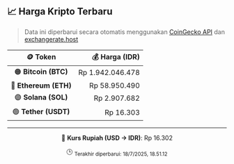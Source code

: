 

<!-- HARGA_KRIPTO -->
## 📈 Harga Kripto Terbaru

> Data ini diperbarui secara otomatis menggunakan [CoinGecko API](https://www.coingecko.com/) dan [exchangerate.host](https://exchangerate.host/)

<div align="center">

| 🪙 Token | 💰 Harga (IDR) |
|:------:|---------------:|
| 🟠 **Bitcoin (BTC)**   | Rp 1.942.046.478 |
| 🔵 **Ethereum (ETH)**  | Rp 58.950.490 |
| 🟣 **Solana (SOL)**    | Rp 2.907.682 |
| 🟢 **Tether (USDT)**   | Rp 16.303 |

---

💱 **Kurs Rupiah (USD → IDR)**: Rp 16.302

🕒 <sub>Terakhir diperbarui: 18/7/2025, 18.51.12</sub>

</div>
<!-- /HARGA_KRIPTO -->